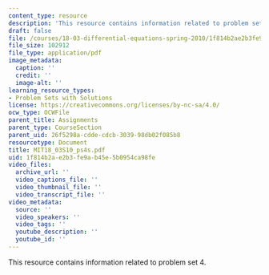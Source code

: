```yaml
---
content_type: resource
description: 'This resource contains information related to problem set 4. '
draft: false
file: /courses/18-03-differential-equations-spring-2010/1f814b2ae2b3fe9ab45e5b0954ca98fe_MIT18_03S10_ps4s.pdf
file_size: 102912
file_type: application/pdf
image_metadata:
  caption: ''
  credit: ''
  image-alt: ''
learning_resource_types:
- Problem Sets with Solutions
license: https://creativecommons.org/licenses/by-nc-sa/4.0/
ocw_type: OCWFile
parent_title: Assignments
parent_type: CourseSection
parent_uid: 26f5298a-cdde-cdcb-3039-98db02f085b8
resourcetype: Document
title: MIT18_03S10_ps4s.pdf
uid: 1f814b2a-e2b3-fe9a-b45e-5b0954ca98fe
video_files:
  archive_url: ''
  video_captions_file: ''
  video_thumbnail_file: ''
  video_transcript_file: ''
video_metadata:
  source: ''
  video_speakers: ''
  video_tags: ''
  youtube_description: ''
  youtube_id: ''
---
```

This resource contains information related to problem set 4.